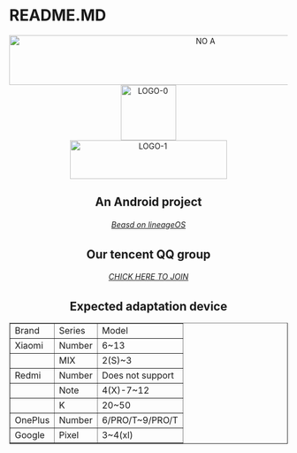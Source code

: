 # README.MD
<div align="center">  
    <a href="https://project-litmus.feishu.cn/docx/FTOWdpuRko2Rm4xWSOrc6h51n8U">  
	<img src="https://s1.ax1x.com/2023/02/08/pSRJZQ0.png" width = "694.44" height = "90" alt="NO A" align=center/>
    </a>
</div>
<div align="center">    
  <img src="https://s1.ax1x.com/2023/02/08/pSRlwng.png" width = "100" height = "100" alt="LOGO-0" align=center />
</div>
  
<div align="center">    
  <img src="https://s1.ax1x.com/2023/02/08/pSRlLjO.png" width = "284.14" height = "70" alt="LOGO-1" align=center />
</div>
<div align="center">  
	<h2 align=“center”>An Android project</H2>
        <a href="https://jq.qq.com/?_wv=1027&k=VfUw3Mes">
            <h6 align=“center”>Beasd on lineageOS</h6>
        </a>
</div>
<div align="center">  
	<h2 align=“center”>Our tencent QQ group</H2>
	    <a href="https://jq.qq.com/?_wv=1027&k=VfUw3Mes">
  	        <h6 align=“center”>CHICK HERE TO JOIN</h6>
	    </a>
</div>
<div align="center">  
	<h2 align=“center”>Expected adaptation device</H2>
<table border="1">
<tr>
<td>Brand</td>
<td>Series</td>
<td>Model</td>
</tr>
<tr>
    <td>Xiaomi</td>
    <td>Number</td>
    <td>6~13</td>
</tr>
<tr>
    <td></td>
    <td>MIX</td>
    <td>2(S)~3</td>
</tr>
<tr>
    <td>Redmi</td>
    <td>Number</td>
    <td>Does not support</td>
</tr>
<tr>
    <td></td>
    <td>Note</td>
    <td>4(X)-7~12</td>
</tr>
<tr>
    <td></td>
    <td>K</td>
    <td>20~50</td>
</tr>
<tr>
    <td>OnePlus</td>
    <td>Number</td>
    <td>6/PRO/T~9/PRO/T</td>
</tr>
<tr>
    <td>Google</td>
    <td>Pixel</td>
    <td>3~4(xl)</td>
</tr>
</table>
</div>

